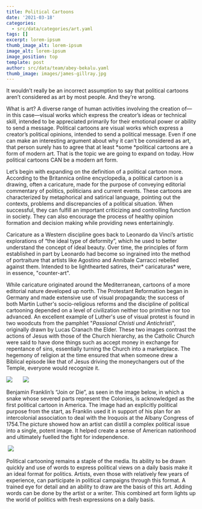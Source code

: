 ```yaml
---
title: Political Cartoons
date: '2021-03-18'
categories:
  - src/data/categories/art.yaml
tags: []
excerpt: lorem-ipsum
thumb_image_alt: lorem-ipsum
image_alt: lorem-ipsum
image_position: top
template: post
author: src/data/team/abey-bekalu.yaml
thumb_image: images/james-gillray.jpg
---
```

It wouldn’t really be an incorrect assumption to say that political cartoons aren’t considered as art by most people. And they’re wrong.


What is art? A diverse range of human activities involving the creation of—in this case—visual works which express the creator’s ideas or technical skill, intended to be appreciated primarily for their emotional power or ability to send a message. Political cartoons are visual works which express a creator’s political opinions, intended to send a political message. Even if one can make an interesting argument about why it can’t be considered as art, that person surely has to agree that at least *some *political cartoons are a form of modern art. That is the topic we are going to expand on today. How political cartoons CAN be a modern art form.

Let’s begin with expanding on the definition of a political cartoon more. According to the Britannica online encyclopedia, a political cartoon is a drawing, often a caricature, made for the purpose of conveying editorial commentary of politics, politicians and current events. These cartoons are characterized by metaphorical and satirical language, pointing out the contexts, problems and discrepancies of a political situation. When successful, they can fulfill an important criticizing and controlling function in society. They can also encourage the process of healthy opinion formation and decision making while providing news entertainingly.

Caricature as a Western discipline goes back to Leonardo da Vinci’s artistic explorations of “the ideal type of deformity”, which he used to better understand the concept of ideal beauty. Over time, the principles of form established in part by Leonardo had become so ingrained into the method of portraiture that artists like Agostino and Annibale Carracci rebelled against them. Intended to be lighthearted satires, their* caricaturas* were, in essence, "counter-art".

While caricature originated around the Mediterranean, cartoons of a more editorial nature developed up north. The Protestant Reformation began in Germany and made extensive use of visual propaganda; the success of both Martin Luther's socio-religious reforms and the discipline of political cartooning depended on a level of civilization neither too primitive nor too advanced. An excellent example of Luther's use of visual protest is found in two woodcuts from the pamphlet "*Passional Christi und Antichrist*i", originally drawn by Lucas Cranach the Elder. These two images contrast the actions of Jesus with those of the Church hierarchy, as the Catholic Church were said to have done things such as accept money in exchange for repentance of sins, essentially turning the Church into a marketplace. The hegemony of religion at the time ensured that when someone drew a Biblical episode like that of Jesus driving the moneychangers out of the Temple, everyone would recognize it. 

![](https://lh4.googleusercontent.com/fcTZGVe2rYI5Mc9r2n_of_vtTtmITd36oJW0gXJZXLGnO-86qkrzj18fo7czMKaDmSPgKGjfCKYfqFCYLf1NxEaKaZNWvJ7yx4nfZI4f3CYbi35AMyXcbHso782zVIVyqobCB_r4)       ![](https://lh3.googleusercontent.com/XO5I62S9vbuMwCC5C-nD4JSrzziGVew9ClUve3GsQpflh2pzuI7xnx0QZnIt3xRAdskp9bipPco-AkK9ITDqlJvHf7Assu05Y_MoNHeIMlYgXSO22Rcq6kP-vNIJmLhCb0s7Vj1L)

Benjamin Franklin’s “Join or Die”, as seen in the image below, in which a snake whose severed parts represent the Colonies, is acknowledged as the first political cartoon in America. The image had an explicitly political purpose from the start, as Franklin used it in support of his plan for an intercolonial association to deal with the Iroquois at the Albany Congress of 1754.The picture showed how an artist can distill a complex political issue into a single, potent image. It helped create a sense of American nationhood and ultimately fuelled the fight for independence.

 ![](https://lh3.googleusercontent.com/ys1REj8716RWq1Gds-Ai7XhPHaEMLLfZa8mMb6m-ycN53kwvZHph6TNJIrJxtnp_YC9Yj2vFIfG7Z6s2Kz8PN1cUI6WPADvl83PGyNpr8wrDopMSTV2zU-fgQVEwEVzqKcFpcEbB)

Political cartooning remains a staple of the media. Its ability to be drawn quickly and use of words to express political views on a daily basis make it an ideal format for politics. Artists, even those with relatively few years of experience, can participate in political campaigns through this format. A trained eye for detail and an ability to draw are the basis of this art. Adding words can be done by the artist or a writer. This combined art form lights up the world of politics with fresh expressions on a daily basis.
